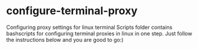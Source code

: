 # configure-terminal-proxy
Configuring proxy settings for linux terminal
Scripts folder contains bashscripts for configuring terminal proxies in linux in one step. Just follow the instructions below and you are good to go:)
